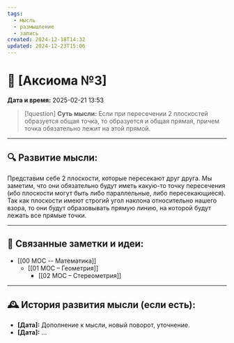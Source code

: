 ```yaml
---
tags:
  - мысль
  - размышление
  - запись
created: 2024-12-18T14:32
updated: 2024-12-23T15:06
---
```


# 💭  [Аксиома №3]

**Дата и время:** 2025-02-21 13:53

> [!question] **Суть мысли:**
> Если при пересечении 2 плоскостей образуется общая точка, то образуется и общая прямая, причем точка обязательно лежит на этой прямой.

---

## 🔍 Развитие мысли:

Представим себе 2 плоскости, которые пересекают друг друга. Мы заметим, что они обязательно будут иметь какую-то точку пересечения (ибо плоскости могут быть либо параллельные, либо пересекающиеся). Так как плоскости имеют строгий угол наклона относительно нашего взора, то они будут образовывать прямую линию, на которой будут лежать все прямые точки.



---

## 🔄 Связанные заметки и идеи:

- [[00 MOC -- Математика]]
	- [[01 МОС – Геометрия]]
		- [[02 МОС – Стереометрия]]

---

## 🕰️ История развития мысли (если есть):

* **[Дата]:**  Дополнение к мысли, новый поворот, уточнение.
* **[Дата]:**  ...